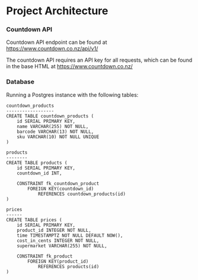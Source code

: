 # Project Architecture

### Countdown API

Countdown API endpoint can be found at https://www.countdown.co.nz/api/v1/

The countdown API requires an API key for all requests, which can be found in the base HTML at https://www.countdown.co.nz/

### Database

Running a Postgres instance with the following tables:

```
countdown_products
------------------
CREATE TABLE countdown_products (
	id SERIAL PRIMARY KEY,
	name VARCHAR(255) NOT NULL,
	barcode VARCHAR(13) NOT NULL,
	sku VARCHAR(10) NOT NULL UNIQUE
)

products
--------
CREATE TABLE products (
	id SERIAL PRIMARY KEY,
	countdown_id INT,

	CONSTRAINT fk_countdown_product
		FOREIGN KEY(countdown_id)
			REFERENCES countdown_products(id)
)

prices
------
CREATE TABLE prices (
	id SERIAL PRIMARY KEY,
	product_id INTEGER NOT NULL,
	time TIMESTAMPTZ NOT NULL DEFAULT NOW(),
	cost_in_cents INTEGER NOT NULL,
	supermarket VARCHAR(255) NOT NULL,

	CONSTRAINT fk_product
		FOREIGN KEY(product_id)
			REFERENCES products(id)
)
```
